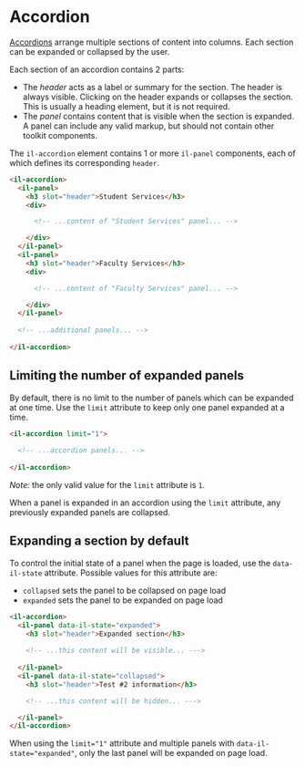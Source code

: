 # Accordion

[Accordions](https://www.w3.org/WAI/ARIA/apg/patterns/accordion/) arrange multiple sections of content into columns. Each section can be expanded or collapsed by the user.

Each section of an accordion contains 2 parts:

* The <dfn>header</dfn> acts as a label or summary for the section. The header is always visible. Clicking on the header expands or collapses the section. This is usually a heading element, but it is not required.
* The <dfn>panel</dfn> contains content that is visible when the section is expanded. A panel can include any valid markup, but should not contain other toolkit components.

The `il-accordion` element contains 1 or more `il-panel` components, each of which defines its corresponding `header`.

```html
<il-accordion>
  <il-panel>
    <h3 slot="header">Student Services</h3>
    <div>

      <!-- ...content of "Student Services" panel... -->

    </div>
  </il-panel>
  <il-panel>
    <h3 slot="header">Faculty Services</h3>
    <div>

      <!-- ...content of "Faculty Services" panel... -->

    </div>
  </il-panel>
  
  <!-- ...additional panels... -->
  
</il-accordion>
```

## Limiting the number of expanded panels

By default, there is no limit to the number of panels which can be expanded at one time. Use the `limit` attribute to keep only one panel expanded at a time.

```html
<il-accordion limit="1">
  
  <!-- ...accordion panels... -->
  
</il-accordion>
```

*Note:* the only valid value for the `limit` attribute is `1`.

When a panel is expanded in an accordion using the `limit` attribute, any previously expanded panels are collapsed.

## Expanding a section by default

To control the initial state of a panel when the page is loaded, use the `data-il-state` attribute. Possible values for this attribute are:

* `collapsed` sets the panel to be collapsed on page load
* `expanded` sets the panel to be expanded on page load

```html
<il-accordion>
  <il-panel data-il-state="expanded">
    <h3 slot="header">Expanded section</h3>
    
    <!-- ...this content will be visible... --->
    
  </il-panel>
  <il-panel data-il-state="collapsed">
    <h3 slot="header">Test #2 information</h3>

    <!-- ...this content will be hidden... --->

  </il-panel>
</il-accordion>
```
When using the `limit="1"` attribute and multiple panels with `data-il-state="expanded"`, only the last panel will be expanded on page load.